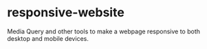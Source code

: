 # responsive-website
Media Query and other tools to make a webpage responsive to both desktop and mobile devices. 
